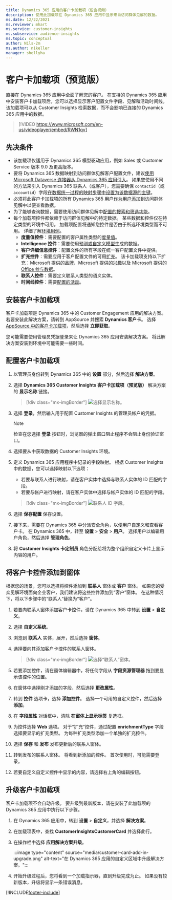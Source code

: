 ```yaml
---
title: Dynamics 365 应用的客户卡加载项（包含视频）
description: 使用此加载项在 Dynamics 365 应用中显示来自访问群体见解的数据。
ms.date: 12/22/2021
ms.reviewer: mhart
ms.service: customer-insights
ms.subservice: audience-insights
ms.topic: conceptual
author: Nils-2m
ms.author: nikeller
manager: shellyha
---
```


# <a name="customer-card-add-in-preview"></a>客户卡加载项（预览版）



直接在 Dynamics 365 应用中全面了解您的客户。 在支持的 Dynamics 365 应用中安装客户卡加载项后，您可以选择显示客户配置文件字段、见解和活动时间线。 该加载项可以从 Customer Insights 检索数据，而不会影响已连接的 Dynamics 365 应用中的数据。

> [!VIDEO https://www.microsoft.com/en-us/videoplayer/embed/RWN1qv]

## <a name="prerequisites"></a>先决条件

- 该加载项仅适用于 Dynamics 365 模型驱动应用，例如 Sales 或 Customer Service 版本 9.0 及更高版本。
- 要将 Dynamics 365 数据映射到访问群体见解客户配置文件，建议[使用 Microsoft Dataverse 连接器从 Dynamics 365 应用引入](connect-power-query.md)。 如果您使用不同的方法来引入 Dynamics 365 联系人（或客户），您需要确保 `contactid`（或 `accountid`）字段[在数据统一过程的映射步骤中设置为该数据源的主键](map-entities.md#select-primary-key-and-semantic-type-for-attributes)。 
- 必须将此客户卡加载项的所有 Dynamics 365 用户[作为用户添加](permissions.md)到访问群体见解中以便查看数据。
- 为了能够查询数据，需要使用访问群体见解中[配置的搜索和筛选功能](search-filter-index.md)。
- 每个加载项控件都依赖于访问群体见解中的特定数据。 某些数据和控件仅在特定类型的环境中可用。 加载项配置将通知您控件是否由于所选环境类型而不可用。 详细了解[环境用例](work-with-business-accounts.md)。
  - **度量值控件**：需要配置的客户属性类型的[度量值](measures.md)。
  - **Intelligence 控件**：需要使用[预测或自定义模型](predictions-overview.md)生成的数据。
  - **客户详细信息控件**：配置文件的所有字段在统一客户配置文件中提供。
  - **扩充控件**：需要应用于客户配置文件的可用[扩充](enrichment-hub.md)。 该卡加载项支持以下扩充：Microsoft 提供的[品牌](enrichment-microsoft.md)、Microsoft 提供的[兴趣](enrichment-microsoft.md)以及 Microsoft 提供的 [Office 参与数据](enrichment-office.md)。
  - **联系人控件**：需要定义联系人类型的语义实体。
  - **时间线控件**：需要[配置的活动](activities.md)。

## <a name="install-the-customer-card-add-in"></a>安装客户卡加载项

客户卡加载项是 Dynamics 365 中的 Customer Engagement 应用的解决方案。 若要安装此解决方案，请转到 AppSource 并搜索 **Dynamics 客户卡**。 选择 [AppSource 中的客户卡加载项](https://appsource.microsoft.com/product/dynamics-365/mscrm.dynamics_365_customer_insights_customer_card_addin?tab=Overview)，然后选择 **立即获取**。

您可能需要使用管理员凭据登录来让 Dynamics 365 应用安装解决方案。 将此解决方案安装到环境中可能需要一些时间。

## <a name="configure-the-customer-card-add-in"></a>配置客户卡加载项

1. 以管理员身份转到 Dynamics 365 中的 **设置** 部分，然后选择 **解决方案**。

1. 选择 **Dynamics 365 Customer Insights 客户卡加载项（预览版）** 解决方案的 **显示名称** 链接。

   > [!div class="mx-imgBorder"]
   > ![选择显示名称。](media/select-display-name.png "选择显示名称。")

1. 选择 **登录**，然后输入用于配置 Customer Insights 的管理员帐户的凭据。

   > [!NOTE]
   > 检查在您选择 **登录** 按钮时，浏览器的弹出窗口阻止程序不会阻止身份验证窗口。

1. 选择要从中获取数据的 Customer Insights 环境。

1. 定义 Dynamics 365 应用程序中记录的字段映射。 根据 Customer Insights 中的数据，您可以选择映射以下选项：
   - 若要与联系人进行映射，请在客户实体中选择与联系人实体的 ID 匹配的字段。
   - 若要与帐户进行映射，请在客户实体中选择与帐户实体的 ID 匹配的字段。

   > [!div class="mx-imgBorder"]
   > ![联系人 ID 字段。](media/contact-id-field.png "联系人 ID 字段。")

1. 选择 **保存配置** 保存设置。

1. 接下来，需要在 Dynamics 365 中分派安全角色，以便用户自定义和查看客户卡。 在 Dynamics 365 中，转至 **设置** > **安全** > **用户**。 选择用户以编辑用户角色，然后选择 **管理角色**。

1. 将 **Customer Insights 卡定制员** 角色分配给将为整个组织自定义卡片上显示内容的用户。

## <a name="add-customer-card-controls-to-forms"></a>将客户卡控件添加到窗体

根据您的场景，您可以选择将控件添加到 **联系人** 窗体或 **客户** 窗体。 如果您的受众见解环境面向企业客户，我们建议将这些控件添加到“客户”窗体。 在这种情况下，将以下步骤中的“联系人”替换为“客户”。

1. 若要向联系人窗体添加客户卡控件，请在 Dynamics 365 中转到 **设置** > **自定义**。

1. 选择 **自定义系统**。

1. 浏览到 **联系人** 实体，展开，然后选择 **窗体**。

1. 选择要向其添加客户卡控件的联系人窗体。

    > [!div class="mx-imgBorder"]
    > ![选择“联系人”窗体。](media/contact-active-forms.png "选择“联系人”窗体。")

1. 若要添加控件，请在窗体编辑器中，将任何字段从 **字段资源管理器** 拖到要显示该控件的位置。

1. 在窗体中选择刚才添加的字段，然后选择 **更改属性**。

1. 转到 **控件** 选项卡，选择 **添加控件**。 选择一个可用的自定义控件，然后选择 **添加**。

1. 在 **字段属性** 对话框中，清除 **在窗体上显示标签** 复选框。

1. 为控件选择 **Web** 选项。 对于“扩充”控件，通过配置 **enrichmentType** 字段选择要显示的扩充类型。 为每种扩充类型添加一个单独的扩充控件。

1. 选择 **保存** 和 **发布** 发布更新后的联系人窗体。

1. 转到发布的联系人窗体。 将看到新添加的控件。 首次使用时，可能需要登录。

1. 若要自定义自定义控件中显示的内容，请选择右上角的编辑按钮。

## <a name="upgrade-customer-card-add-in"></a>升级客户卡加载项

客户卡加载项不会自动升级。 要升级到最新版本，请在安装了此加载项的 Dynamics 365 应用中执行以下步骤。

1. 在 Dynamics 365 应用中，转到 **设置** > **自定义**，并选择 **解决方案**。

1. 在加载项表中，查找 **CustomerInsightsCustomerCard** 并选择此行。

1. 在操作栏中选择 **应用解决方案升级**。

   :::image type="content" source="media/customer-card-add-in-upgrade.png" alt-text="在 Dynamics 365 应用的自定义区域中升级解决方案。":::

1. 开始升级过程后，您将看到一个加载指示器，直到升级完成为止。 如果没有较新版本，升级将显示一条错误消息。


[!INCLUDE[footer-include](../includes/footer-banner.md)]
